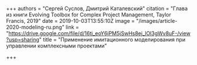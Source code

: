 +++
authors = "Сергей Суслов, Дмитрий Каталевский"
citation = "Глава из книги Evolving Toolbox for Complex Project Management, Taylor Francis, 2019"
date = 2019-10-03T13:55:10Z
image = "/images/article-2020-modeling-ru.png"
link = "https://drive.google.com/file/d/16ti_eoY6jPM5jSwHs8ej_lOl3gWv8uF-/view?usp=sharing"
title = "Применение имитационного моделирования при управлении комплексными проектами"

+++
